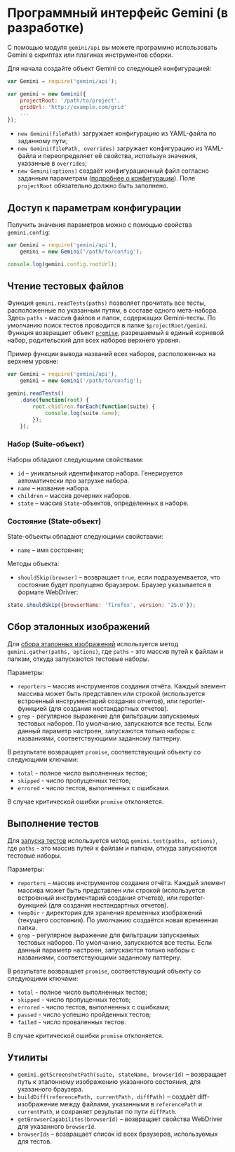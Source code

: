 # Программный интерфейс Gemini (в разработке)

С помощью модуля `gemini/api` вы можете программно использовать Gemini в скриптах или плагинах инструментов сборки.

Для начала создайте объект Gemini со следующей конфигурацией:

```javascript
var Gemini = require('gemini/api');

var gemini = new Gemini({
    projectRoot: '/path/to/project',
    gridUrl: 'http://example.com/grid'
    ...
});
```

* `new Gemini(filePath)` загружает конфигурацию из YAML-файла по заданному пути;
* `new Gemini(filePath, overrides)` загружает конфигурацию из YAML-файла и переопределяет её свойства, используя значения, указанные в `overrides`;
* `new Gemini(options)` создаёт конфигурационный файл согласно заданным параметрам ([подробнее о конфигурации](doc/config.ru.md)). Поле `projectRoot` обязательно должно быть заполнено.

## Доступ к параметрам конфигурации

Получить значения параметров можно с помощью свойства `gemini.config`:

```javascript
var Gemini = require('gemini/api'),
    gemini = new Gemini('/path/to/config');

console.log(gemini.config.rootUrl);
```

## Чтение тестовых файлов

Функция `gemini.readTests(paths)` позволяет прочитать все тесты, расположенные по указанным путям, в составе одного мета-набора. Здесь `paths` - массив файлов и папок, содержащих Gemini-тесты.
По умолчанию поиск тестов проводится в папке `$projectRoot/gemini`.
Функция возвращает объект [`promise`](https://github.com/promises-aplus/promises-spec), разрешаемый в единый корневой набор, родительский для всех наборов верхнего уровня.

Пример функции вывода названий всех наборов, расположенных на верхнем уровне:

```javascript
var Gemini = require('gemini/api'),
    gemini = new Gemini('/path/to/config');

gemini.readTests()
    .done(function(root) {
        root.chidlren.forEach(function(suite) {
            console.log(suite.name);
        });
    });
```
### Набор (Suite-объект)

Наборы обладают следующими свойствами:

* `id` – уникальный идентификатор набора. Генерируется автоматически про загрузке набора.
* `name` – название набора.
* `children` – массив дочерних наборов.
* `state` – массив `State`-объектов, определенных в наборе.

### Состояние (State-объект)

State-объекты обладают следующими свойствами:

* `name` – имя состояния;

Методы объекта:

* `shouldSkip(browser)` – возвращает `true`, если подразуемвается, что состояние будет пропущено браузером.
Браузер указывается в формате WebDriver:
```javascript
state.shouldSkip({browserName: 'firefox', version: '25.0'});
```

## Сбор эталонных изображений

Для [сбора эталонных изображений](doc/config.ru.md#ref-shots) используется метод `gemini.gather(paths, options)`, где `paths` - это массив путей к файлам и папкам, откуда запускаются тестовые наборы.

Параметры:
* `reporters` – массив инструментов создания отчёта. Каждый элемент массива может быть представлен или строкой (используется встроенный инструментарий создания отчетов), или reporter-функцией (для создания нестандартных отчетов).
* `grep` - регулярное выражение для фильтрации запускаемых тестовых наборов. По умолчанию, запускаются все тесты. Если данный параметр настроен, запускаются только наборы с названиями, соответствующими заданному паттерну.

В результате возвращает `promise`, соответствующий объекту со следующими ключами:

* `total` - полное число выполненных тестов;
* `skipped` - число пропущенных тестов;
* `errored` - число тестов, выполненных с ошибками.

В случае критической ошибки `promise` отклоняется.

##  Выполнение тестов 

Для [запуска тестов](doc/config.ru.md#tests-exe) используется метод `gemini.test(paths, options)`, где `paths` - это массив путей к файлам и папкам, откуда запускаются тестовые наборы.

Параметры:
* `reporters` – массив инструментов создания отчёта. Каждый элемент массива может быть представлен или строкой (используется встроенный инструментарий создания отчетов), или reporter-функцией (для создания нестандартных отчетов).
* `tempDir` - директория для хранения временных изображений (текущего состояния). По умолчанию создаётся новая временная папка.
* `grep` - регулярное выражение для фильтрации запускаемых тестовых наборов. По умолчанию, запускаются все тесты. Если данный параметр настроен, запускаются только наборы с названиями, соответствующими заданному паттерну.

В результате возвращает `promise`, соответствующий объекту со следующими ключами:

* `total` - полное число выполненных тестов;
* `skipped` - число пропущенных тестов;
* `errored` - число тестов, выполненных с ошибками;
* `passed` - число успешно пройденных тестов;
* `failed` - число проваленных тестов.

В случае критической ошибки `promise` отклоняется.

## Утилиты

* `gemini.getScreenshotPath(suite, stateName, browserId)` – возвращает путь к эталонному изображению указанного состояния, для указанного браузера.
* `buildDiff(referencePath, currentPath, diffPath)` – создаёт  diff-изображение между файлами, указанными в `referencePath` и
`currentPath`, и сохраняет результат по пути `diffPath`.
* `getBrowserCapabilites(browserId)` – возвращает свойства WebDriver для указанного `browserId`.
* `browserIds` – возвращает список id всех браузеров, используемых для тестов.

